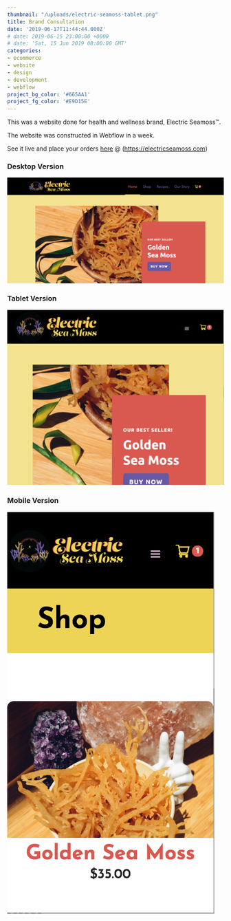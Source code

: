 ```yaml
---
thumbnail: "/uploads/electric-seamoss-tablet.png"
title: Brand Consultation
date: '2019-06-17T11:44:44.000Z'
# date: 2019-06-15 23:00:00 +0000
# date: 'Sat, 15 Jun 2019 08:00:00 GMT'
categories:
- ecommerce
- website
- design
- development
- webflow 
project_bg_color: '#665AA1'
project_fg_color: '#E9D15E'
---
```


This was a website done for health and wellness brand, Electric Seamoss™️. 

The website was constructed in Webflow in a week. 

See it live and place your orders [here](https://electricseamoss.com) @ (https://electricseamoss.com)


### Desktop Version

![](/uploads/electric-seamoss-desktop.png)

### Tablet Version
![](/uploads/electric-seamoss-tablet.png)

### Mobile Version
![](/uploads/electric-seamoss-mobile.png)

